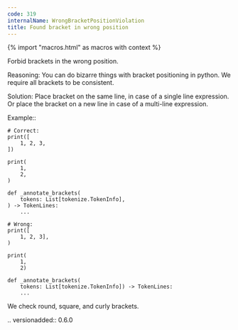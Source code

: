 ```yaml
---
code: 319
internalName: WrongBracketPositionViolation
title: Found bracket in wrong position
---
```


{% import "macros.html" as macros with context %}


Forbid brackets in the wrong position.

Reasoning:
    You can do bizarre things with bracket positioning in python.
    We require all brackets to be consistent.

Solution:
    Place bracket on the same line, in case of a single line expression.
    Or place the bracket on a new line in case of a multi-line expression.

Example::

    # Correct:
    print([
        1, 2, 3,
    ])

    print(
        1,
        2,
    )

    def _annotate_brackets(
        tokens: List[tokenize.TokenInfo],
    ) -> TokenLines:
        ...

    # Wrong:
    print([
        1, 2, 3],
    )

    print(
        1,
        2)

    def _annotate_brackets(
        tokens: List[tokenize.TokenInfo]) -> TokenLines:
        ...

We check round, square, and curly brackets.

.. versionadded:: 0.6.0